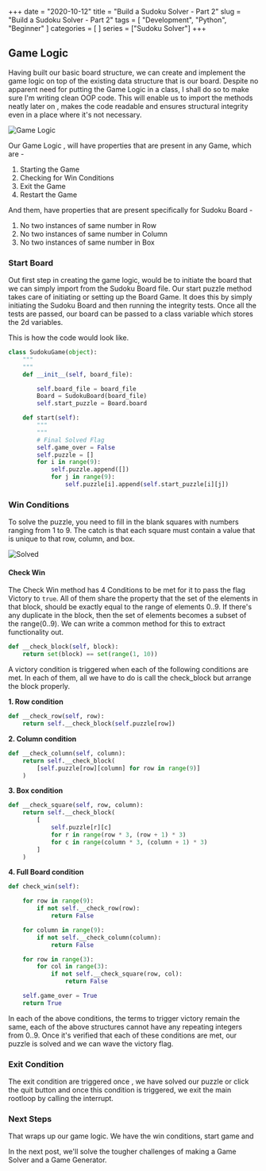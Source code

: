+++
date = "2020-10-12"
title = "Build a Sudoku Solver - Part 2"
slug = "Build a Sudoku Solver - Part 2"
tags = [
    "Development",
    "Python",
    "Beginner"
]
categories = [
    ]
series = ["Sudoku Solver"]
+++

## Game Logic

Having built our basic board structure, we can create and implement the game logic on top of the existing data structure that is our board.
Despite no apparent need for putting the Game Logic in a class, I shall do so to make sure I'm writing clean OOP code. This will enable us to import the methods neatly later on , makes the code readable and ensures structural integrity even in a place where it's not necessary.

![Game Logic](/Sudoku-Resources/gamelogic.jpg)

Our Game Logic , will have properties that are present in any Game, which are -
  1. Starting the Game
  2. Checking for Win Conditions
  3. Exit the Game
  4. Restart the Game   

And them, have properties that are present specifically for Sudoku Board -

  1. No two instances of same number in Row
  2. No two instances of same number in Column
  3. No two instances of same number in Box

### Start Board

Out first step in creating the game logic, would be to initiate the board that we can simply import from the Sudoku Board file. Our start puzzle method takes care of initiating or setting up the Board Game. It does this by simply initiating the Sudoku Board and then running the integrity tests. Once all the tests are passed,  our board can be passed to a class variable which stores the 2d variables.

This is how the code would look like.

```Python
class SudokuGame(object):
    """
    """
    def __init__(self, board_file):

        self.board_file = board_file
        Board = SudokuBoard(board_file)
        self.start_puzzle = Board.board

    def start(self):
        """
        """
        # Final Solved Flag
        self.game_over = False
        self.puzzle = []
        for i in range(9):
            self.puzzle.append([])
            for j in range(9):
                self.puzzle[i].append(self.start_puzzle[i][j])
```

### Win Conditions

To solve the puzzle, you need to fill in the blank squares with numbers ranging from 1 to 9. The catch is that each square must contain a value that is unique to that row, column, and box.

![Solved](/Sudoku-Resources/sudoku-solved.jpg)

#### Check Win

The Check Win method has 4 Conditions to be met for it to pass the flag Victory to ```true```. All of them share the property that the set of the elements in that block, should be exactly equal to the range of elements 0..9. If there's any duplicate in the block, then the set of elements becomes a subset of the range(0..9). We can write a common method for this to extract functionality out.

``` Python
def __check_block(self, block):
    return set(block) == set(range(1, 10))
```

 A victory condition is triggered when each of the following conditions are met. In each of them, all we have to do is call the check_block but arrange the block properly.

**1. Row condition**

``` Python
def __check_row(self, row):
    return self.__check_block(self.puzzle[row])
```

**2. Column condition**

``` Python
def __check_column(self, column):
    return self.__check_block(
        [self.puzzle[row][column] for row in range(9)]
    )
```

**3. Box condition**

``` Python
def __check_square(self, row, column):
    return self.__check_block(
        [
            self.puzzle[r][c]
            for r in range(row * 3, (row + 1) * 3)
            for c in range(column * 3, (column + 1) * 3)
        ]
    )
```
**4. Full Board condition**

``` python
def check_win(self):

    for row in range(9):
        if not self.__check_row(row):
            return False

    for column in range(9):
        if not self.__check_column(column):
            return False

    for row in range(3):
        for col in range(3):
            if not self.__check_square(row, col):
                return False

    self.game_over = True
    return True
```

In each of the above conditions, the terms to trigger victory remain the same, each of the above structures cannot have any repeating integers from 0..9. Once it's verified that each of these conditions are met, our puzzle is solved and we can wave the victory flag. 

### Exit Condition

The exit condition are triggered once , we have solved our puzzle or click the quit button and once this condition is triggered, we exit the main rootloop by calling the interrupt.


### Next Steps
That wraps up our game logic. We have the win conditions, start game and 

In the next post, we'll solve the tougher challenges of making a Game Solver and a Game Generator.
